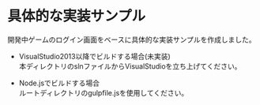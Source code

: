 # 具体的な実装サンプル
開発中ゲームのログイン画面をベースに具体的な実装サンプルを作成しました。

* VisualStudio2013以降でビルドする場合(未実装)  
本ディレクトリのslnファイルからVisualStudioを立ち上げてください。

* Node.jsでビルドする場合  
ルートディレクトリのgulpfile.jsを使用してください。
